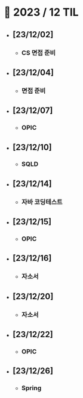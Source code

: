 # 🚩 2023 / 12 TIL

- ## **[23/12/02]**

  - ### CS 면접 준비

- ## **[23/12/04]**

  - ### 면접 준비

- ## **[23/12/07]**

  - ### OPIC

- ## **[23/12/10]**

  - ### SQLD

- ## **[23/12/14]**

  - ### 자바 코딩테스트

- ## **[23/12/15]**

  - ### OPIC

- ## **[23/12/16]**

  - ### 자소서

- ## **[23/12/20]**

  - ### 자소서

- ## **[23/12/22]**

  - ### OPIC

- ## **[23/12/26]**
  - ### Spring
